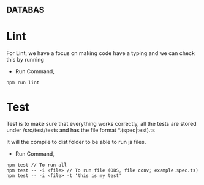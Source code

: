## DATABAS


# Lint
For Lint, we have a focus on making code have a typing and we can check this by running

+ Run Command, 

```
npm run lint
```

# Test

Test is to make sure that everything works correctly, all the tests are stored under <rootdir>/src/test/tests and has the file format *.(spec|test).ts

It will the compile to dist folder to be able to run js files.

+ Run Command, 

```
npm test // To run all
npm test -- -i <file> // To run file (OBS, file conv; example.spec.ts)
npm test -- -i <file> -t 'this is my test' 
```
